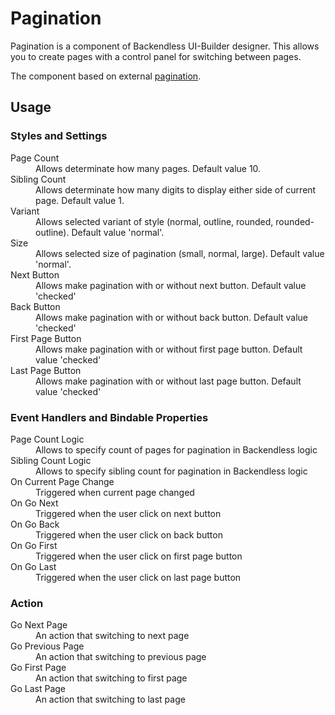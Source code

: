 # Pagination

Pagination is a component of Backendless UI-Builder designer. This allows you to create pages with a control panel for switching between pages.

The component based on external [pagination](https://mui.com/material-ui/react-pagination/).
## Usage

### Styles and Settings

<dl>
<dt>Page Count</dt>
<dd>Allows determinate how many pages. Default value 10.</dd>
<dt>Sibling Count</dt>
<dd>Allows determinate how many digits to display either side of current page. Default value 1.</dd>
<dt>Variant</dt>
<dd>Allows selected variant of style (normal, outline, rounded, rounded-outline). Default value 'normal'.</dd>
<dt>Size</dt>
<dd>Allows selected size of pagination (small, normal, large). Default value 'normal'.</dd>
<dt>Next Button</dt>
<dd>Allows make pagination with or without next button. Default value 'checked'</dd>
<dt>Back Button</dt>
<dd>Allows make pagination with or without back button. Default value 'checked'</dd>
<dt>First Page Button</dt>
<dd>Allows make pagination with or without first page button. Default value 'checked'</dd>
<dt>Last Page Button</dt>
<dd>Allows make pagination with or without last page button. Default value 'checked'</dd>
</dl>

### Event Handlers and Bindable Properties

<dl>
<dt>Page Count Logic</dt>
<dd>Allows to specify count of pages for pagination in Backendless logic</dd>
<dt>Sibling Count Logic</dt>
<dd>Allows to specify sibling count for pagination in Backendless logic</dt>
<dt>On Current Page Change</dt>
<dd>Triggered when current page changed</dd>
<dt>On Go Next</dt>
<dd>Triggered when the user click on next button</dd>
<dt>On Go Back</dt>
<dd>Triggered when the user click on back button</dd>
<dt>On Go First</dt>
<dd>Triggered when the user click on first page button</dd>
<dt>On Go Last</dt>
<dd>Triggered when the user click on last page button</dd>
</dl>

### Action
<dl>
<dt>Go Next Page</dt>
<dd>An action that switching to next page</dd>
<dt>Go Previous Page</dt>
<dd>An action that switching to previous page</dd>
<dt>Go First Page</dt>
<dd>An action that switching to first page</dd>
<dt>Go Last Page</dt>
<dd>An action that switching to last page</dd>
</dl>
